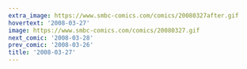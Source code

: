 ```yaml
---
extra_image: https://www.smbc-comics.com/comics/20080327after.gif
hovertext: '2008-03-27'
image: https://www.smbc-comics.com/comics/20080327.gif
next_comic: '2008-03-28'
prev_comic: '2008-03-26'
title: '2008-03-27'
---
```


